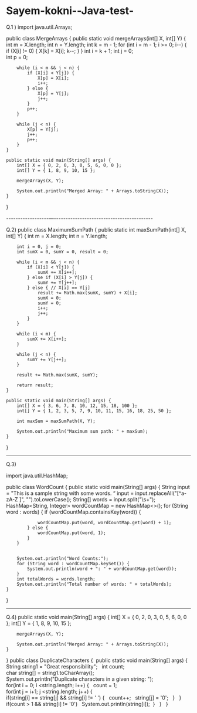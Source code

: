 # Sayem-kokni--Java-test-
Q.1 ) 
import java.util.Arrays;

public class MergeArrays {
   public static void mergeArrays(int[] X, int[] Y) {
        int m = X.length;
        int n = Y.length;
        int k = m - 1;
        for (int i = m - 1; i >= 0; i--) {
            if (X[i] != 0) {
                X[k] = X[i];
                k--;
            }
        }
        int i = k + 1; 
        int j = 0;     
        int p = 0;     
        
        while (i < m && j < n) {
            if (X[i] < Y[j]) {
                X[p] = X[i];
                i++;
            } else {
                X[p] = Y[j];
                j++;
            }
            p++;
        }
        
        while (j < n) {
            X[p] = Y[j];
            j++;
            p++;
        }
    }

    public static void main(String[] args) {
        int[] X = { 0, 2, 0, 3, 0, 5, 6, 0, 0 };
        int[] Y = { 1, 8, 9, 10, 15 };
        
        mergeArrays(X, Y);
        
        System.out.println("Merged Array: " + Arrays.toString(X));
    }
}

------------------—------------------------------------------

Q.2) 
public class MaximumSumPath {
    public static int maxSumPath(int[] X, int[] Y) {
        int m = X.length;
        int n = Y.length;
        
        int i = 0, j = 0;
        int sumX = 0, sumY = 0, result = 0;
        
        while (i < m && j < n) {
            if (X[i] < Y[j]) {
                sumX += X[i++];
            } else if (X[i] > Y[j]) {
                sumY += Y[j++];
            } else { // X[i] == Y[j]
                result += Math.max(sumX, sumY) + X[i];
                sumX = 0;
                sumY = 0;
                i++;
                j++;
            }
        }
        
        while (i < m) {
            sumX += X[i++];
        }
        
        while (j < n) {
            sumY += Y[j++];
        }
        
        result += Math.max(sumX, sumY);
        
        return result;
    }

    public static void main(String[] args) {
        int[] X = { 3, 6, 7, 8, 10, 12, 15, 18, 100 };
        int[] Y = { 1, 2, 3, 5, 7, 9, 10, 11, 15, 16, 18, 25, 50 };
        
        int maxSum = maxSumPath(X, Y);
        
        System.out.println("Maximum sum path: " + maxSum);
    }
}

------------------------------------------------------------

Q.3) 

import java.util.HashMap;

public class WordCount {
    public static void main(String[] args) {
        String input = "This is a sample string with some words. “
        input = input.replaceAll("[^a-zA-Z ]", "").toLowerCase();
        String[] words = input.split("\\s+");
        HashMap<String, Integer> wordCountMap = new HashMap<>();
        for (String word : words) {
            if (wordCountMap.containsKey(word)) {
               
                wordCountMap.put(word, wordCountMap.get(word) + 1);
            } else {
                wordCountMap.put(word, 1);
            }
        }

       
        System.out.println("Word Counts:");
        for (String word : wordCountMap.keySet()) {
            System.out.println(word + ": " + wordCountMap.get(word));
        }
        int totalWords = words.length;
        System.out.println("Total number of words: " + totalWords);
    }
}

--------------------------------------------------------------------

Q.4)
    public static void main(String[] args) {
        int[] X = { 0, 2, 0, 3, 0, 5, 6, 0, 0 };
        int[] Y = { 1, 8, 9, 10, 15 };
        
        mergeArrays(X, Y);
        
        System.out.println("Merged Array: " + Arrays.toString(X));
    }
}
public class DuplicateCharacters { 
public static void main(String[] args) { 
String string1 = "Great responsibility";  
int count;             
char string[] = string1.toCharArray();  
System.out.println("Duplicate characters in a given string: ");  
for(int i = 0; i <string.length; i++) {  
count = 1; 
for(int j = i+1; j <string.length; j++) {  
if(string[i] == string[j] && string[i] != ' ') {  
count++;  
string[j] = '0';  
}  
} 
if(count > 1 && string[i] != '0')  
System.out.println(string[i]); 
}  
}  
}  


